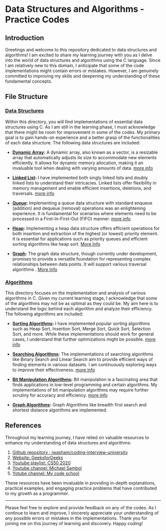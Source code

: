 # Data Structures and Algorithms - Practice Codes

## Introduction

Greetings and welcome to this repository dedicated to data structures and algorithms! I am excited to share my learning journey with you as I delve into the world of data structures and algorithms using the C language. Since I am relatively new to this domain, I anticipate that some of the code implementations might contain errors or mistakes. However, I am genuinely committed to improving my skills and deepening my understanding of these fundamental concepts.

## File Structure

### [Data Structures](https://github.com/abhisindh/Data-Structures-and-Algorithms/tree/master/DataStructures)

Within this directory, you will find implementations of essential data structures using C. As I am still in the learning phase, I must acknowledge that there might be room for improvement in some of the codes. My primary goal is to gain hands-on experience and a better grasp of the functionalities of each data structure. The following data structures are included:

- **[Dynamic Array](https://github.com/abhisindh/Data-Structures-and-Algorithms/blob/master/DataStructures/Vector.c):** A dynamic array, also known as a vector, is a resizable array that automatically adjusts its size to accommodate new elements efficiently. It allows for dynamic memory allocation, making it an invaluable tool when dealing with varying amounts of data. [more info](https://en.wikipedia.org/wiki/Dynamic_array)

- **[Linked List](https://github.com/abhisindh/Data-Structures-and-Algorithms/blob/master/DataStructures/LinkedList.c):** I have implemented both singly linked lists and doubly linked lists to understand their intricacies. Linked lists offer flexibility in memory management and enable efficient insertions, deletions, and traversals. [more info](https://en.wikipedia.org/wiki/Linked_list)

<!-- - **[Stack]():** The stack data structure follows the Last-In-First-Out (LIFO) principle and supports common operations like push (addition), pop (removal), and peek (viewing the top element). I have worked on this structure to better understand its usage in various algorithms. [more info](https://en.wikipedia.org/wiki/Stack_(abstract_data_type)) -->

- **[Queue](https://github.com/abhisindh/Data-Structures-and-Algorithms/blob/master/DataStructures/Queue.c):** Implementing a queue data structure with standard enqueue (addition) and dequeue (removal) operations was an enlightening experience. It is fundamental for scenarios where elements need to be processed in a First-In-First-Out (FIFO) manner. [more info](https://en.wikipedia.org/wiki/Queue_(abstract_data_type))
- **[Heap](https://github.com/abhisindh/Data-Structures-and-Algorithms/blob/master/DataStructures/Heap.c):** Implementing a heap data structure offers efficient operations for both insertion and extraction of the highest (or lowest) priority element. It is essential for applications such as priority queues and efficient sorting algorithms like heap sort. [More Info](https://en.wikipedia.org/wiki/Heap_(data_structure))


- **[Graph](https://github.com/abhisindh/Data-Structures-and-Algorithms/blob/master/DataStructures/Graph):** The graph data structure, though currently under development, promises to provide a versatile foundation for representing complex relationships between data points. It will support various traversal algorithms . [More Info](https://en.wikipedia.org/wiki/Graph_(abstract_data_type))


### [Algorithms](https://github.com/abhisindh/Data-Structures-and-Algorithms/tree/master/Algorithms)

This directory focuses on the implementation and analysis of various algorithms in C. Given my current learning stage, I acknowledge that some of the algorithms may not be as optimal as they could be. My aim here is to understand the logic behind each algorithm and analyze their efficiency. The following algorithms are included:

- **[Sorting Algorithms](https://github.com/abhisindh/Data-Structures-and-Algorithms/tree/master/Algorithms/Sorting):** I have implemented popular sorting algorithms such as Heap Sort, Insertion Sort, Merge Sort, Quick Sort, Selection Sort, and more. While these implementations should work for general cases, I understand that further optimizations might be possible. [more info](https://en.wikipedia.org/wiki/Sorting_algorithm)

- **[Searching Algorithms](https://github.com/abhisindh/Data-Structures-and-Algorithms/blob/master/Algorithms/Search.c):** The implementations of searching algorithms like Binary Search and Linear Search aim to provide efficient ways of finding elements in various datasets. I am continuously exploring ways to improve their effectiveness. [more info](https://en.wikipedia.org/wiki/Search_algorithm)

- **[Bit Manipulation Algorithms](https://github.com/abhisindh/Data-Structures-and-Algorithms/tree/master/Algorithms/BitManipulation):** Bit manipulation is a fascinating area that finds applications in low-level programming and certain algorithms. My implementations of bit manipulation algorithms may require further scrutiny for accuracy and efficiency. [more info](https://en.wikipedia.org/wiki/Bit_manipulation)
- **[Graph Algorithms](https://github.com/abhisindh/Data-Structures-and-Algorithms/blob/master/DataStructures/Graph):** Graph Algorithms like breadth first search and shortest distance algorithms are implemented.

## References

Throughout my learning journey, I have relied on valuable resources to enhance my understanding of data structures and algorithms:

1. [Github repository : jwasham/coding-interview-university](https://github.com/jwasham/coding-interview-university)
2. [Website: GeeksforGeeks](https://www.geeksforgeeks.org/)
3. [Youtube playlist: CS50 2020](https://www.youtube.com/playlist?list=PLhQjrBD2T382_R182iC2gNZI9HzWFMC_8) 
4. [Youtube channel: Michael Sambol](https://www.youtube.com/@MichaelSambol)
5. [Yotube channel: My code school](https://www.youtube.com/@mycodeschool) 

These resources have been invaluable in providing in-depth explanations, practical examples, and engaging practice problems that have contributed to my growth as a programmer.

---

Please feel free to explore and provide feedback on any of the codes. As I continue to learn and improve, I sincerely appreciate your understanding of any possible errors or mistakes in the implementations. Thank you for joining me on this journey of learning and discovery. Happy coding!
